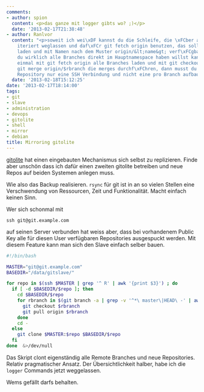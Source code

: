 ```yaml
---
comments:
- author: spion
  content: <p>das ganze mit logger gibts wo? ;)</p>
  date: '2013-02-17T21:38:48'
- author: Ranlvor
  content: "<p>soweit ich wei\xDF kannst du die Schleife, die \xFCber alle Branches
    iteriert weglassen und daf\xFCr git fetch origin benutzen, das sollte alle Branches
    laden und mit Namen nach dem Muster origin/&lt;name&gt; verf\xFCgbar machen. Wenn
    du wirklich alle Branches direkt im Hauptnamespace haben willst kannst du auch
    einmal mit git fetch origin alle Branches laden und mit git checkout $rbranch;
    git merge origin/$rbranch die merges durchf\xFChren, dann musst du f\xFCr jedes
    Repository nur eine SSH Verbindung und nicht eine pro Branch aufbauen.&lt;/name&gt;</p>"
  date: '2013-02-18T15:12:25'
date: '2013-02-17T18:14:00'
tags:
- git
- slave
- administration
- devops
- gitolite
- shell
- mirror
- debian
title: Mirroring gitolite
---
```


[gitolite](https://github.com/sitaramc/gitolite) hat einen eingebauten
Mechanismus sich selbst zu replizieren.  Finde aber unschön dass ich dafür
einen zweiten gitolite betreiben und neue Repos auf beiden Systemen anlegen
muss.

Wie also das Backup realisieren. `rsync` für git ist in an so vielen
Stellen eine Verschwendung von Ressourcen, Zeit und Funktionalität. Macht
einfach keinen Sinn.

Wer sich schonmal mit

    ssh git@git.example.com

auf seinen Server verbunden hat weiss aber, dass bei vorhandenem Public Key
alle für diesen User verfügbaren Repositories ausgespuckt werden.
Mit diesem Feature kann man sich den Slave einfach selber bauen.

``` bash
#!/bin/bash

MASTER="git@git.example.com"
BASEDIR="/data/gitslave/"

for repo in $(ssh $MASTER | grep '^ R' | awk '{print $3}') ; do
  if [ -d $BASEDIR/$repo ]; then
    cd $BASEDIR/$repo
    for rbranch in $(git branch -a | grep -v '^*\ master\|HEAD\ -' | awk -F/ '{print $3}'); do
      git checkout $rbranch
      git pull origin $rbranch
    done
    cd -
  else
    git clone $MASTER:$repo $BASEDIR/$repo
  fi
done  &>/dev/null
```

Das Skript clont eigenständig alle Remote Branches und neue Repositories.
Relativ pragmatischer Ansatz.  Der Übersichtlichkeit halber, habe ich die
`logger` Commands jetzt weggelassen.

Wems gefällt darfs behalten.
